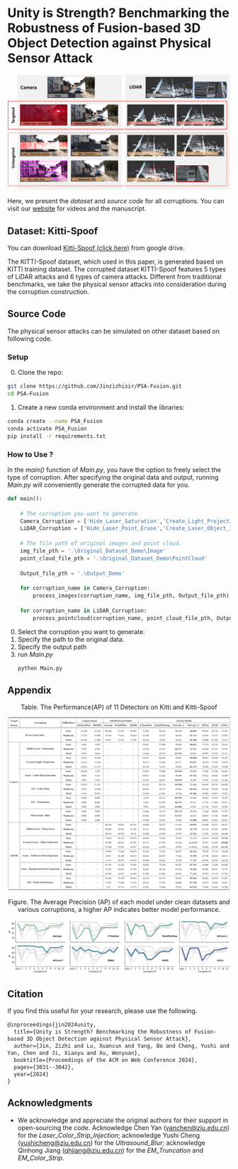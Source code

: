 # Unity is Strength? Benchmarking the Robustness of Fusion-based 3D Object Detection against Physical Sensor Attack

<!-- [![Awesome](web.svg)](https://github.com/sindresorhus/awesome) -->

![alt text](./corruptions.png)

Here, we present the _dataset_ and _source code_ for all corruptions. You can visit our [website](https://zjushine.github.io/PSA-Fusion/) for videos and the manuscript.

## Dataset: Kitti-Spoof
You can download [Kitti-Spoof (click here)](https://1drv.ms/f/c/2371ae13d8c5982e/EgWn73SFnTFCnsmEyxRk0dIBHRLoyzzkjJ1Fmp3dt_4HpQ?e=UZX7s4) from google drive.

The KITTI-Spoof dataset, which used in this paper, is generated based on KITTI training dataset. The corrupted dataset KITTI-Spoof features 5 types of LiDAR attacks and 6 types of camera attacks. Different from traditional benchmarks, we take the physical sensor attacks into consideration during the corruption construction.


## Source Code
The physical sensor attacks can be simulated on other dataset based on following code.

### Setup
0.  Clone the repo:
```bash
git clone https://github.com/Jinzizhisir/PSA-Fusion.git
cd PSA-Fusion
```

1. Create a new conda environment and install the libraries:
```bash
conda create --name PSA_Fusion
conda activate PSA_Fusion
pip install -r requirements.txt
```

### How to Use ?
In the _main()_ function of _Main.py_, you have the option to freely select the type of corruption. After specifying the original data and output, running _Main.py_ will conveniently generate the corrupted data for you.

```python
def main():

    # The corruption you want to generate.
    Camera_Corruption = ['Hide_Laser_Saturation','Create_Light_Projection','Laser_Color_Strip_Injection','EM_Truncation','EM_Color_Strip','Ultrasound_Blur']
    LiDAR_Corruption = ['Hide_Laser_Point_Erase','Create_Laser_Object_Injection','Laser_Arbitrary_Point_Injection','Laser_Background_Noise_Injection','EM_Point_Interference']

    # The file path of original images and point cloud.
    img_file_pth = '.\Original_Dataset_Demo\Image' 
    point_cloud_file_pth = '.\Original_Dataset_Demo\PointCloud'

    Output_file_pth = '.\Output_Demo'

    for corruption_name in Camera_Corruption:
        process_images(corruption_name, img_file_pth, Output_file_pth)
    
    for corruption_name in LiDAR_Corruption:
        process_pointcloud(corruption_name, point_cloud_file_pth, Output_file_pth)
```

0. Select the corruption you want to generate. 
1. Specify the path to the original data.
2. Specify the output path
3. run _Main.py_
   ```bash
   python Main.py
   ```

## Appendix


<center>Table. The Performance(AP) of 11 Detectors on Kitti and Kitti-Spoof </center>

![alt](./AP_Table.png )

<center>Figure. The Average Precision (AP) of each model under clean datasets and various corruptions, a higher AP indicates better model performance.</center>

![alt](./AP_Figure.png 'Figure')

## Citation
If you find this useful for your research, please use the following.

```
@inproceedings{jin2024unity,
  title={Unity is Strength? Benchmarking the Robustness of Fusion-based 3D Object Detection against Physical Sensor Attack},
  author={Jin, Zizhi and Lu, Xuancun and Yang, Bo and Cheng, Yushi and Yan, Chen and Ji, Xiaoyu and Xu, Wenyuan},
  booktitle={Proceedings of the ACM on Web Conference 2024},
  pages={3031--3042},
  year={2024}
}
```

## Acknowledgments
 - We acknowledge and appreciate the original authors for their support in open-sourcing the code. Acknowledge Chen Yan (yanchen@zju.edu.cn) for the _Laser_Color_Strip_Injection_; acknowledge Yushi Cheng (yushicheng@zju.edu.cn) for the _Ultrasound_Blur_; acknowledge Qinhong Jiang (qhjiang@zju.edu.cn) for the _EM_Truncation_ and _EM_Color_Strip_.
